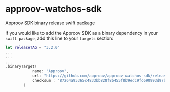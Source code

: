 # approov-watchos-sdk
Approov SDK binary release swift package

If you would like to add the Approov SDK as a binary dependency in your `swift package`, add this line to your `targets` section:

```swift
let releaseTAG = "3.2.0"
...
...
...
.binaryTarget(
            name: "Approov",
            url: "https://github.com/approov/approov-watchos-sdk/releases/download/" + releaseTAG + "/Approov.xcframework.zip",
            checksum : "87264a95365c4833bb828f8b455f8b9edc9fc690993d97b8ddb4b72ed90ade46"
        )


```
